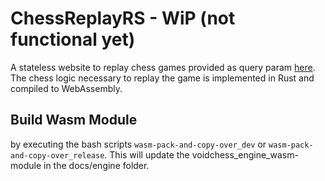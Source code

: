 ChessReplayRS - WiP (not functional yet)
=================

A stateless website to replay chess games provided as query param [here](https://TODO).
The chess logic necessary to replay the game is implemented in Rust and compiled to WebAssembly.



## Build Wasm Module

by executing the bash scripts `wasm-pack-and-copy-over_dev` or `wasm-pack-and-copy-over_release`.
This will update the voidchess_engine_wasm-module in the docs/engine folder.
